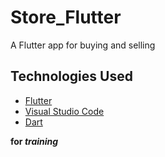 # Store_Flutter
A Flutter app for buying and selling
## Technologies Used
- [Flutter](https://flutter.dev/)
- [Visual Studio Code](https://github.com/Microsoft/vscode)
- [Dart](https://dart.dev/)

**for _training_**
